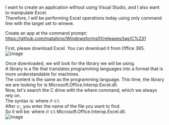 I want to create an application without using Visual Studio, and I also want to manipulate Excel. <br>
Therefore, I will be performing Excel operations today using only command line with the target set to winexe.

Create an app at the command prompt: https://github.com/matahino/Windowsforms01/releases/tag/C%231

First, please download Excel. You can download it from Office 365.<br>
![image](https://github.com/matahino/Excel01/assets/96413690/739ef333-c371-4409-a8dc-07794760010a)<br>


Once downloaded, we will look for the library we will be using. <br>
A library is a file that translates programming languages into a format that is more understandable for machines.<br>
The content is the same as the programming language. This time, the library we are looking for is Microsoft.Office.Interop.Excel.dll. <br> 
Now, let's search the C drive with the where command, which we always rely on. <br> 
The syntax is: where /r c:\ <br>
After c:\, you enter the name of the file you want to find. <br>
So it will be: where /r c:\ Microsoft.Office.Interop.Excel.dll.<br>
![image](https://github.com/matahino/Excel01/assets/96413690/0e3f1713-2c5b-4fc2-9f55-1bc89445d260)



